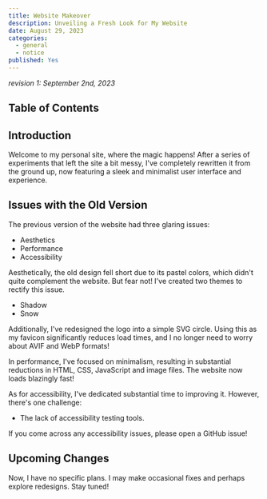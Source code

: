 ```yaml
---
title: Website Makeover
description: Unveiling a Fresh Look for My Website
date: August 29, 2023
categories:
  - general
  - notice
published: Yes
---
```


_revision 1: September 2nd, 2023_

## Table of Contents

## Introduction

Welcome to my personal site, where the magic happens! After a series of experiments that left the site a bit messy, I've completely rewritten it from the ground up, now featuring a sleek and minimalist user interface and experience.

## Issues with the Old Version

The previous version of the website had three glaring issues:

- Aesthetics
- Performance
- Accessibility

Aesthetically, the old design fell short due to its pastel colors, which didn't quite complement the website. But fear not! I've created two themes to rectify this issue.

- Shadow
- Snow

Additionally, I've redesigned the logo into a simple SVG circle. Using this as my favicon significantly reduces load times, and I no longer need to worry about AVIF and WebP formats!

In performance, I've focused on minimalism, resulting in substantial reductions in HTML, CSS, JavaScript and image files. The website now loads blazingly fast!

As for accessibility, I've dedicated substantial time to improving it. However, there's one challenge:

- The lack of accessibility testing tools.

If you come across any accessibility issues, please open a GitHub issue!

## Upcoming Changes

Now, I have no specific plans. I may make occasional fixes and perhaps explore redesigns. Stay tuned!
